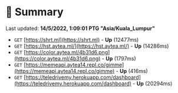 # 📖 Summary
Last updated: **14/5/2022, 1:09:01 PTG "Asia/Kuala_Lumpur"**

- `GET` [https://shrt.ml](https://shrt.ml) - **Up** (12477ms)
- `GET` [https://hst.aytea.ml/](https://hst.aytea.ml/) - **Up** (14286ms)
- `GET` [https://color.aytea.ml/4b31d6.png](https://color.aytea.ml/4b31d6.png) - **Up** (1797ms)
- `GET` [https://memeapi.aytea14.repl.co/gimme](https://memeapi.aytea14.repl.co/gimme) - **Up** (416ms)
- `GET` [https://teledrivemy.herokuapp.com/dashboard](https://teledrivemy.herokuapp.com/dashboard) - **Up** (20294ms)
